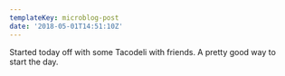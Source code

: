 ```yaml
---
templateKey: microblog-post
date: '2018-05-01T14:51:10Z'
---
```


Started today off with some Tacodeli with friends. A pretty good way to start the day.

